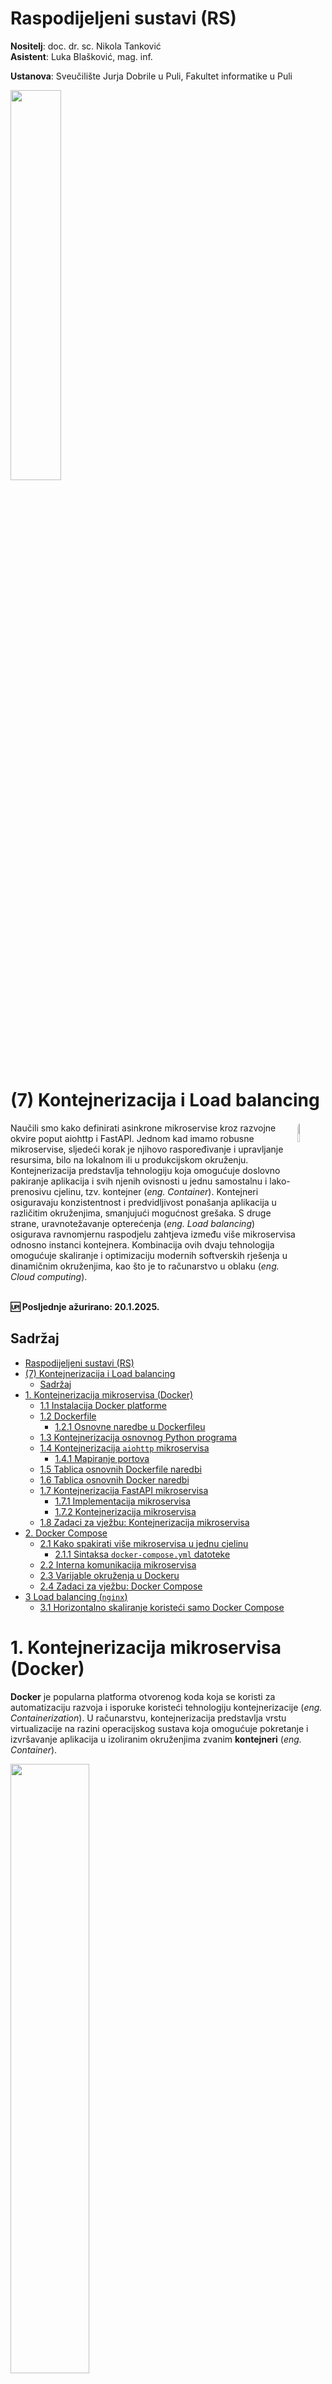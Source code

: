# Raspodijeljeni sustavi (RS)

**Nositelj**: doc. dr. sc. Nikola Tanković  
**Asistent**: Luka Blašković, mag. inf.

**Ustanova**: Sveučilište Jurja Dobrile u Puli, Fakultet informatike u Puli

<img src="https://raw.githubusercontent.com/lukablaskovic/FIPU-PJS/main/0.%20Template/FIPU_UNIPU.png" style="width:40%; box-shadow: none !important; "></img>

# (7) Kontejnerizacija i Load balancing

<img src="https://github.com/lukablaskovic/FIPU-RS/blob/main/rs-icons/RS_7.png?raw=true" style="width:9%; border-radius: 8px; float:right;"></img>

<div style="float: clear; margin-right:5px;">
Naučili smo kako definirati asinkrone mikroservise kroz razvojne okvire poput aiohttp i FastAPI. Jednom kad imamo robusne mikroservise, sljedeći korak je njihovo raspoređivanje i upravljanje resursima, bilo na lokalnom ili u produkcijskom okruženju. Kontejnerizacija predstavlja tehnologiju koja omogućuje doslovno pakiranje aplikacija i svih njenih ovisnosti u jednu samostalnu i lako-prenosivu cjelinu, tzv. kontejner (<i>eng. Container</i>). Kontejneri osiguravaju konzistentnost i predvidljivost ponašanja aplikacija u različitim okruženjima, smanjujući mogućnost grešaka. S druge strane, uravnotežavanje opterećenja (<i>eng. Load balancing</i>) osigurava ravnomjernu raspodjelu zahtjeva između više mikroservisa odnosno instanci kontejnera. Kombinacija ovih dvaju tehnologija omogućuje skaliranje i optimizaciju modernih softverskih rješenja u dinamičnim okruženjima, kao što je to računarstvo u oblaku (<i>eng. Cloud computing</i>).
</div>
<br>

**🆙 Posljednje ažurirano: 20.1.2025.**

## Sadržaj

- [Raspodijeljeni sustavi (RS)](#raspodijeljeni-sustavi-rs)
- [(7) Kontejnerizacija i Load balancing](#7-kontejnerizacija-i-load-balancing)
  - [Sadržaj](#sadržaj)
- [1. Kontejnerizacija mikroservisa (Docker)](#1-kontejnerizacija-mikroservisa-docker)
  - [1.1 Instalacija Docker platforme](#11-instalacija-docker-platforme)
  - [1.2 Dockerfile](#12-dockerfile)
    - [1.2.1 Osnovne naredbe u Dockerfileu](#121-osnovne-naredbe-u-dockerfileu)
  - [1.3 Kontejnerizacija osnovnog Python programa](#13-kontejnerizacija-osnovnog-python-programa)
  - [1.4 Kontejnerizacija `aiohttp` mikroservisa](#14-kontejnerizacija-aiohttp-mikroservisa)
    - [1.4.1 Mapiranje portova](#141-mapiranje-portova)
  - [1.5 Tablica osnovnih Dockerfile naredbi](#15-tablica-osnovnih-dockerfile-naredbi)
  - [1.6 Tablica osnovnih Docker naredbi](#16-tablica-osnovnih-docker-naredbi)
  - [1.7 Kontejnerizacija FastAPI mikroservisa](#17-kontejnerizacija-fastapi-mikroservisa)
    - [1.7.1 Implementacija mikroservisa](#171-implementacija-mikroservisa)
    - [1.7.2 Kontejnerizacija mikroservisa](#172-kontejnerizacija-mikroservisa)
  - [1.8 Zadaci za vježbu: Kontejnerizacija mikroservisa](#18-zadaci-za-vježbu-kontejnerizacija-mikroservisa)
- [2. Docker Compose](#2-docker-compose)
  - [2.1 Kako spakirati više mikroservisa u jednu cjelinu](#21-kako-spakirati-više-mikroservisa-u-jednu-cjelinu)
    - [2.1.1 Sintaksa `docker-compose.yml` datoteke](#211-sintaksa-docker-composeyml-datoteke)
  - [2.2 Interna komunikacija mikroservisa](#22-interna-komunikacija-mikroservisa)
  - [2.3 Varijable okruženja u Dockeru](#23-varijable-okruženja-u-dockeru)
  - [2.4 Zadaci za vježbu: Docker Compose](#24-zadaci-za-vježbu-docker-compose)
- [3 Load balancing (`nginx`)](#3-load-balancing-nginx)
  - [3.1 Horizontalno skaliranje koristeći samo Docker Compose](#31-horizontalno-skaliranje-koristeći-samo-docker-compose)


# 1. Kontejnerizacija mikroservisa (Docker)

**Docker** je popularna platforma otvorenog koda koja se koristi za automatizaciju razvoja i isporuke koristeći tehnologiju kontejnerizacije (*eng. Containerization*). U računarstvu, kontejnerizacija predstavlja vrstu virtualizacije na razini operacijskog sustava koja omogućuje pokretanje i izvršavanje aplikacija u izoliranim okruženjima zvanim **kontejneri** (*eng. Container*).

<img src="https://logos-world.net/wp-content/uploads/2021/02/Docker-Logo-2017-present.jpg" style="width:50%;"></img>

**Kontejner** (*eng. Container*) je standardizirana, samostalna i izolirana softverska jedinica koja sadrži sve potrebne datoteke, biblioteke, konfiguracije i druge ovisnosti potrebne za pokretanje aplikacije. Kontejneri služe za brzo pakiranje i distribuciju aplikacija u različitim okruženjima, primjerice na razvojnom računalu, testnom poslužitelju ili produkcijskom sustavu, ili različitim operacijskim sustavima.

U usporedbi s virtualnim mašinama (*eng. Virtual Machine (VM)*), kontejneri su znatno memorijski efikasniji, brže se pokreću te su portabilni. Međutim, kontejneri pokrenuti na našim računalima (ili u Cloud okruženju) direktno ovise o operacijskom sustavu domaćina te dijele resurse s njim, što ne predstavlja potpuni izolacijski sloj kao kod virtualnih mašina koje imaju vlastiti operacijski sustav, programe, aplikacije itd.

Ipak, upravo ovo dijeljenje kernela operacijskog sustava domaćina omogućuje brže pokretanje i manju potrošnju resursa, što je čini idealnom tehnologijom za razvoj i isporuku mikroservisa.

## 1.1 Instalacija Docker platforme

Kako bi nastavli, potrebno je prvo instalirati Docker platformu koja dolazi s grafičkim korisničkim sučeljem (**Docker Desktop**) za sve operacijske sustave.

- [Docker Desktop za Windows](https://docs.docker.com/desktop/windows/install/)
- [Docker Desktop za macOS](https://docs.docker.com/desktop/mac/install/)
- [Docker Desktop za Linux](https://docs.docker.com/desktop/linux/install/)

Ako ste na Windows OS-u, Docker Desktop zahtjeva instalaciju **WSL-2** (Windows Subsystem for Linux) koji se može instalirati preko PowerShell naredbe:

```bash
wsl --install
```

Dodatno, je potrebno omogućiti **virtualizaciju** za Windows računala.

Ovisno o proizvođaću matične ploče, postupak se razlikuje, ali BIOS-u se obično pristupa pritiskom tipke **F2**, **F10**, **F12** ili **DEL** na samom pokretanju računala (**ovo se ne radi za macOS računala**).

Najbolji način je pretražiti na internetu kako pristupiti BIOS-u za vaš model računala. Nakon toga pratite upute na linku iznad, ovisno o operacijskom sustavu.

<img src="./screenshots/docker-windows-requirements.png" style="width:60%;"></img>

> Na Windowsu je moguće koristiti **WSL** (Windows Subsystem for Linux) ili **Hyper-V** platformu za virtualizaciju, detaljne upute: https://docs.docker.com/desktop/setup/install/windows-install/

Docker je moguće koristiti i na **Linux** (dostupno za: Ubuntu, Debian, RHEL, Fedora) i **macOS** (dostupno za: Apple silicon, Intel chip) operacijskim sustavima bez dodatnih postavki. [Na Linuxu možete instalirati Docker i bez grafičkog sučelja preko terminala](https://medium.com/@akshaybengani/setup-docker-on-ubuntu-via-terminal-without-gui-45cdbebb2ce8), međutim za početnike je preporuka instalirati grafičko sučelje - **Docker Desktop**.

Nakon što ste uspješno instalirati **Docker Desktop**, provjerite je li uspješno instaliran preko naredbe:

```bash
docker --version
```

Pokrenite Docker Desktop aplikaciju i prijavite se s vašim Docker računom. Ako nemate Docker račun, možete ga besplatno kreirati na [Docker Hub-u](https://app.docker.com/signup).

<img src="https://github.com/lukablaskovic/FIPU-UPP/blob/main/UPP5%20-%20Uvod%20u%20procesne%20aplikacije/screenshots/docker-desktop-gui.png?raw=true" style="width:80%; "></img>

> Grafičko sučelje Docker Desktop aplikacije

Grafičko sučelje Docker Desktop aplikacije sastoji se od nekoliko osnovnih elemenata:

1. **Container** - prikaz svih pokrenutih kontejnera (_eng. Docker container_). Docker Container je svaka instanca izgrađenog Docker predloška (*image*) koja se pokreće u izoliranom okruženju
2. **Images** - prikaz svih preuzetih Docker predložaka (_eng. Docker image_). Docker Image je nepromjenjivi predložak za definiranje i pokretanje kontejnera.  
3. **Volumes** - prikaz svih Docker "volumena" (_eng. Docker volumes_). Docker Volume koristi se za trajno pohranjenje podataka, obzirom da se podaci unutar kontejnera brišu prilikom gašenja kontejnera.
4. **Builds** - prikaz svih provedenih Docker "buildova" (_eng. Docker build_). Ovdje su pohranjeni svi Docker buildovi koji su se izvršavali na vašem računalu.
5. **Docker Scout** - napredna analiza pohranjenih docker predložaka, u svrhu pronalaska potencijalnih ranjivosti (_eng. vulnerabilities_).
6. **Extensions** - dodatne ekstenzije za Docker Desktop aplikaciju. Za sada nam nisu potrebne.

> U pravilu, za sada će nam najzanimljiviji biti `Container` i `Images` tabovi.

U nastavku ove skripte, za Docker Images neće se koristiti termin Docker "slika" već **predložak**.

## 1.2 Dockerfile

**Dockerfile** je tekstualna datoteka koju koristimo za definiranje predložaka kontejnera. **Predložak** (Docker image) je ništa drugo nego **tekstualna datoteka koja se sastoji od niza naredbi** koje se izvršavaju prilikom izgradnje kontejnera.

`Dockerfile` može biti vrlo jednostavan, ali i vrlo složen, ovisno o mikroservisu kojeg definiramo, ali i o ovisnostima koje ima (npr. baza podataka, vanjski servisi, itd.).

U kontekstu ovog kolegija, mi ćemo naučiti kako definirati Dockerfileove za naše mikroservise, koje smo definirali u Pythonu, konkretno koristeći `FastAPI` i `aiohttp`, ali to može biti bilo koji drugi jezik ili tehnologija, ili oblik softverskog rješenja (ne mora biti API). 

> Upravo je to i **glavni cilj Docker platforme** - omogućiti jednostavno pakiranje i distribuciju bilo koje aplikacije, neovisno o njenim karakteristikama, ovisnostima ili tehnologijama koje koristi.

<img src="./screenshots/dockerfile-image-container.png" style="width:80%; "></img>

> **Dockerfile** definira **predložak** kontejnera, a **kontejner** je instanca tog predloška koja se pokreće u izoliranom okruženju

Dockerfile definiramo **doslovnim nazivom datoteke**: `Dockerfile` (bez ekstenzije), a on se nalazi u korijenskom direktoriju mikroservisa.

*Sintaksa Dockerfile naredbe:*

```dockerfile
# komentar
INSTRUCTION argument
```

- `INSTRUCTION` - naredba koja se izvršava prilikom izgradnje Docker predloška
- `argument` - argument naredbe

<hr>

### 1.2.1 Osnovne naredbe u Dockerfileu

**`FROM`**
- Svrha: definira bazni predložak (tzv. **base image**) na kojem se gradi naš predložak
- Svaki Docker predložak mora početi s `FROM` naredbom, dakle to je prva naredba u Dockerfileu

```dockerfile
FROM <image>:<tag>
```

Uobičajeno je koristiti službene verzije predložaka koje su dostupne na [Docker Hubu](https://hub.docker.com/), konkretno za Python ih ima jako puno, npr. `python:3`:

```dockerfile
# koristi Python 3 kao bazni predložak
FROM python:3
```

<hr>

**`WORKDIR`**
- postavlja radni direktorij **unutar datotečnog sustava (*eng. File system*) kontejnera**
- sve naredbe nakon `WORKDIR` naredbe izvršavaju odnose se na taj direktorij, odnosno svi relativni putevi (*eng. path*) odnose se na taj direktorij

```dockerfile
WORKDIR <path>
```

*Primjer:* postavljanje radnog direktorija na `/app` znači da će se sve naredbe koje slijede izvršavati unutar `/app` direktorija kontejnera.

```dockerfile
# postavlja radni direktorij na /app
WORKDIR /app
```

<hr>

**`COPY`**
- kopira datoteke i/ili direktorije **s računala domaćina** (*eng. host*) **u datotečni sustav kontejnera**
- naredba prima dva argumenta: `<src>` putanju do datoteke/direktorija na računalu domaćina i `<dest>` putanju do datoteke/direktorija unutar kontejnera
- ako želimo kopirati sve datoteke/direktorije iz trenutnog direktorija, možemo koristiti točku `.` kao `<src>`

```dockerfile
# kopira datoteku app.py iz trenutnog direktorija (<src>) u destinacijski direktorij kontejnera (<dest>
COPY <src> <dest>
```

*Primjer*: kopiranje ukupnog sadržaja iz trenutnog direktorija u `/app` direktorij kontejnera:

```dockerfile
# kopira sve datoteke i direktorije iz trenutnog direktorija u /app direktorij kontejnera
COPY . /app
```

<hr>

**`CMD`**
- definira **bilo koju naredbu** koja će se izvršiti **prilikom pokretanja kontejnera**
- može se koristiti **samo jednom** u Dockerfileu
- tipično se koristi za pokretanje aplikacije prilikom pokretanja kontejnera.
- naredba se **ne pokreće prilikom stvaranja predloška**, **već prilikom pokretanja kontejnera**

```dockerfile
# pokreće aplikaciju prilikom pokretanja kontejnera
CMD ["executable", "arg1", "arg2"]
```

*Primjer:* pokretanje Python aplikacije `app.py` prilikom pokretanja kontejnera:

```dockerfile
# pokreće Python aplikaciju prilikom pokretanja kontejnera
CMD ["python", "app.py"]
```

<hr>

**`RUN`**
- izvršava naredbu **prilikom izgradnje Docker predloška**
- uobičajeno se koristi za instalaciju ovisnosti, konfiguraciju okruženja i sl.
- rezultati izvršene naredbe se pohranjuju u predložak, odnosno postaju dostupni prilikom pokretanja kontejnera
- u usporedbi s naredbom `CMD`, `RUN` se izvršava prilikom izgradnje predloška, dok se `CMD` izvršava prilikom pokretanja kontejnera

```dockerfile
RUN <command>
```

*Primjer:* instalacija Python paketa `requests` prilikom izgradnje predloška:

```dockerfile
# instalira Python paket requests prilikom izgradnje predloška
RUN pip install requests
```

<hr>

**`EXPOSE`**
- služi za dokumentaciju porta na kojem će kontejner slušati u mreži.
- **neće otvoriti port na hostu**, već samo **dokumentira** koji port koristi kontejner
```dockerfile
EXPOSE <port>
```

**Primjer:** dokumentiranje porta `8080`

```dockerfile
# dokumentira port 8080 na kojem će kontejner slušati
EXPOSE 8080
```

<hr>

Dakle, osnovne naredbe su `FROM`, `WORKDIR`, `COPY`, `CMD`, `RUN` i `EXPOSE`. Krenut ćemo s jednostavnim primjerima koji koriste samo ove naredbe.

## 1.3 Kontejnerizacija osnovnog Python programa

[Docker Hub](https://hub.docker.com/) je servis koji omogućuje preuzimanje gotovih predložaka (**bazni predlošsci**), ali i dijeljenje vlastitih. Na njemu možete pronaći veliki broj gotovih Docker predložaka koje možemo koristiti kao bazne (u svrhu definicije vlastitog predloška) ili kao gotove servise (npr. baze podataka, AI modele, mikroservise, desktop aplikacije ili bilo što drugo).

Međutim, mi ćemo koristiti osnovni Python 3 Dockerfile koji možemo jednostavno izgraditi kloniranjem `python:3` predloška.

Zamislimo da radimo na jednostavnom Python programu koji ispisuje "Hello, World!" poruku. Naš Python program `app.py` izgleda ovako:

```python
# app.py
if __name__ == '__main__':
  print("Hello, World!")
```

Program pokrećemo jednostavno naredbom `python app.py` u terminalu.

Kako bi razumijeli kako Docker radi, prvo ćemo običnim tekstom napisati "niz naredbi" koji ćemo potom preslikati u odgovarajuće Docker naredbe.

1. Prvo kloniramo postojeći Python 3 predložak koji će biti predložak za naš kontejner.
2. Zatim definiramo radni direktorij unutar kontejnera gdje će se naša aplikacija pokrenuti, uobičajeno je to `/app`.
3. Kopiramo datoteku `app.py` s našeg računala u radni direktorij kontejnera.
4. Definiramo naredbu koja će se izvršiti prilikom pokretanja kontejnera, u našem slučaju to je `python app.py`.

Kreirajte novu datoteku `Dockerfile` u korijenskom direktoriju vašeg Python programa i unesite sljedeće naredbe koje preslikavaju tekst iznad:

```dockerfile
# 1. Prvo kloniramo postojeći Python 3 predložak koji će biti predložak za naš kontejner.
FROM python:3

# 2. Zatim definiramo radni direktorij unutar kontejnera gdje će se naša aplikacija pokrenuti, uobičajeno je to `/app`.

WORKDIR /app

# 3. Kopiramo datoteku `app.py` s našeg računala u radni direktorij kontejnera.

COPY app.py /app

# 4. Definiramo naredbu koja će se izvršiti prilikom pokretanja kontejnera, u našem slučaju to je `python app.py`.

CMD ["python", "app.py"]
```

Brisanjem komentara, `Dockerfile` svodimo na sljedeće:

```dockerfile
FROM python:3
WORKDIR /app
COPY app.py /app
CMD ["python", "app.py"]
```

Struktura direktorija bi trebala izgledati ovako:

```bash
.
├── Dockerfile
└── app.py
```


> `Dockerfile` dodajemo u korijenski direktorij našeg Python programa

Kako bismo **izgradili predložak** (*eng. build*) iz definiranog Dockerfilea, koristimo naredbu `docker build -t <ime>:<verzija> .`:

- opcionalnom zastavicom `-t` možemo odrediti ime i verziju našeg predloška
- točka `.` označava trenutni direktorij gdje se nalazi Dockerfile (pazite da se u terminalu nalazite u direktoriju gdje se nalazi Dockerfile)

```bash
cd /putanja/do/direktorija/sa/Dockerfileom
docker build -t hello-world:1.0 .
```

> Čitaj: "izgradi Docker predložak s imenom `hello-world` i verzijom `1.0` na temelju Dockerfilea iz trenutnog direktorija"

Ako dobijete grešku prilikom izgradnje: `ERROR: Cannot connect to the Docker daemon at unix:///Users/lukablaskovic/.docker/run/docker.sock. Is the docker daemon running?`, to znači da Docker daemon nije pokrenut. Pokrenite Docker Desktop aplikaciju i pokušajte ponovno.

Izgradnja Docker predloška potrajat će neko vrijeme budući da je prvi korak preuzimanje i priprema baznog predloška `python:3`.

-  nakon što se izgradi predložak, možete ga vidjeti u Docker Desktop aplikaciji pod tabom `Images`.

**Jednom kad je predložak izgrađen**, otvorite **Docker Desktop** i provjerite je li vaš predložak uspješno izgrađen u tabu `Images`.

<img src="./screenshots/docker-hello-world-image.png" style="width:100%;"></img>

> Vidimo da je predložak `hello-world:1.0` uspješno izgrađen i ima oko 1GB, to je zato što je bazni predložak `python:3` dosta velik!

Kontejner možemo pokrenuti odabirom `Actions -> Run` ili preko terminala naredbom `docker run <ime>:<verzija>`:

```bash
docker run hello-world:1.0
```

> **Napomena**: Naredbu je moguće pokrenuti bilo kojem terminalu, ne samo u terminalu gdje se nalazite u direktoriju s Dockerfileom.

Pokretanjem kontejnera trebali biste vidjeti ispis "Hello, World!" poruke u terminalu, odnosno u Docker Desktop aplikaciji u tabu `Container`.

<img src="./screenshots/docker-container-hello-world.png" style="width:80%;"></img>

> Kontejner `hello-world:1.0` je uspješno pokrenut i ispisuje "Hello, World!" poruku

Pokretanjem kontejnera na ovaj način, Docker automatski dodjeljuje **naziv** i **ID kontejnera**.

## 1.4 Kontejnerizacija `aiohttp` mikroservisa

Na ovaj način možemo kontejnerizirati bilo koji Python program koji se sinkrono izvršava. Međutim, kako bismo kontejnerizirali asinkroni mikroservis, poput `aiohttp` mikroservisa koji smo imali priliku razvijati na prethodnim vježbama, **potrebno je malo drugačije pristupi izradi Dockerfilea**.

U ovom primjeru, kontejnerizirat ćemo jednostavan `aiohttp` mikroservis koji sadrži dva endpointa: `GET /proizvodi` i `POST /proizvodi`.

Napravit ćemo novi direktorij `aiohttp-microservice` u kojem ćemo kreirati novi Python program `app.py` koji sadrži `aiohttp` mikroservis:

```bash
mkdir aiohttp-microservice
cd aiohttp-microservice
```

Budući da koristimo `aiohttp`, potrebno je instalirati ovaj paket u virtualno okruženje:

- navodimo verziju Pythona (3.11)

```bash
conda create -n aiohttp-microservice python=3.11
conda activate aiohttp-microservice
```

Instalirajte `aiohttp` paket:

```bash
pip install aiohttp
```

Mikroservis ćemo definirati u datoteci `app.py`:

- `GET /proizvodi` - vraća listu proizvoda
- `POST /proizvodi` - dodaje novi proizvod
- podaci su pohranjeni u listi `proizvodi`
- poslužitelj sluša na portu `8080`

```python
import asyncio
from aiohttp import web

proizvodi = [
  {"id": 1, "naziv": "Laptop", "cijena": 1500},
  {"id": 2, "naziv": "Miš", "cijena": 20},
  {"id": 3, "naziv": "Tipkovnica", "cijena": 50},
  {"id": 4, "naziv": "Monitor", "cijena": 300},
  {"id": 5, "naziv": "Slušalice", "cijena": 100},  
]

app = web.Application()

async def get_proizvodi(request):
  return web.json_response(proizvodi)

async def add_proizvod(request):
  data = await request.json()
  
  if data["naziv"] in [proizvod["naziv"] for proizvod in proizvodi]:
    return web.json_response({"error": "Proizvod već postoji!"}, status=400)
  
  proizvod = {
    "id": proizvodi[-1]["id"] + 1,
    "naziv": data['naziv'],
    "cijena": data['cijena']
  }
  proizvodi.append(proizvod)
  return web.json_response(proizvod)

app.router.add_routes([
  web.get('/proizvodi', get_proizvodi),
  web.post('/proizvodi', add_proizvod)
])
  

web.run_app(app, host='localhost', port=8080)
```

Napravite novu datoteku `Dockerfile` u korijenskom direktoriju `aiohttp-microservice`.

**Sada je naš program je složeniji**, imamo asinkroni mikroservis koji sluša na portu `8080`, stoga je potrebno definirati nekoliko dodatnih naredbi u Dockerfileu. Osim toga, imamo i ovisnost o `aiohttp` paketu, stoga je potrebno instalirati ovaj paket prilikom izgradnje predloška.

Moguće je iskoristiti naredbu `RUN` za instalaciju paketa, primjerice:

```dockerfile
RUN pip install aiohttp
```

Međutim to nije uobičajeno raditi, obzirom da **stvarni mikroservisi imaju često puno više od jedne ovisnosti**. Uz to, na ovaj način ne navodimo direktno o kojoj se verziji biblioteke radi, što može dovesti do problema u budućnosti prilikom ažuriranja međuovisnosti paketa.

Bolja opcija je izlistati **sve ovisnosti** koje koristi naš mikroservis te ih instalirati jednom `RUN` naredbom. 

**Ovisnosti je uobičajeno definirati u posebnoj datoteci:** `requirements.txt`

To možemo napraviti naredbom `pip freeze` koja će nam u terminal izlistati **sve pakete** koje koristi trenutno aktivno virtualno okruženje i **njihove verzije**:

```txt
aiohappyeyeballs==2.4.4
aiohttp==3.11.11
aiosignal==1.3.2
attrs==24.3.0
frozenlist==1.5.0
idna==3.10
multidict==6.1.0
propcache==0.2.1
setuptools==75.1.0
wheel==0.44.0
yarl==1.18.3
```

Možemo ih kopirati u ručno izrađenu datoteku `requirements.txt`, ili možemo koristiti naredbu `pip freeze > requirements.txt` koja će ih automatski zapisati u datoteku tog naziva.

Struktura direktorija bi trebala izgledati ovako:

```bash
.
├── Dockerfile
├── app.py
└── requirements.txt
```

Sada ćemo uzeti prethodni `Dockerfile` i prilagoditi ga za naš `aiohttp` mikroservis:

```dockerfile
# Dockerfile za osnovni Python program
FROM python:3
WORKDIR /app
COPY app.py /app
CMD ["python", "app.py"]
```

Prvo ćemo zamijeniti `python:3` bazni predložak s `python:3.11`, kako bi se poklapao s verzijom Pythona koju koristimo. Osim toga, možemo koristiti neki neku od službenih distribucija Pythona koje su memorijski efikasnije, npr. `python:3.11-slim`:

```dockerfile
FROM python:3.11-slim
```

2. korak je postavljanje **radnog direktorija u kontejneru** na `/app`:

```dockerfile
WORKDIR /app
```

3. Kako sad osim `app.py` imamo i `requirements.txt`, potrebno je kopirati oba u radni direktorij kontejnera. Za to smo rekli da koristimo `COPY` naredbu s točkom `.` za `<src>`

```dockerfile
# kopiraj sve datoteke iz trenutnog direktorija u /app direktorij kontejnera
COPY . /app
```

4. Sada ćemo instalirati sve ovisnosti iz `requirements.txt` datoteke. To ćemo napraviti naredbom `RUN pip install -r requirements.txt`:

- kada ne bismo koristili zastavicu `-r`, `pip` bi pokušao instalirati paket `requirements.txt` iz PyPi repozitorija, što nije ono što želimo

```dockerfile
# instaliraj sve ovisnosti iz requirements.txt datoteke
RUN pip install -r requirements.txt
```

5. Iako je već u servisu definiran port `8080`, dobra praksa je dokumentirati ga koristeći naredbu `EXPOSE`:

```dockerfile
# dokumentiraj port 8080
EXPOSE 8080
```

6. Na kraju, definiramo naredbu koja se koristi za pokretanje mikroservisa, u ovom slučaju ista je kao i prije.

```dockerfile
# pokreće Python aplikaciju prilikom pokretanja kontejnera
CMD ["python", "app.py"]
```

Konačni `Dockerfile` izgleda ovako:

```dockerfile
FROM python:3.11-slim
WORKDIR /app
COPY . /app
RUN pip install -r requirements.txt
EXPOSE 8080
CMD ["python", "app.py"]
```

Navigirat ćemo u direktorij `aiohttp-microservice` i izgradit ćemo predložak `aiohttp-microservice:1.0`:

```bash
docker build -t aiohttp-microservice:1.0 .
```

U terminalu možete vidjeti kako se izgrađuje predložak u 4 koraka:

1. Preuzimanje baznog predloška `python:3.11-slim`
2. Postavljanje radnog direktorija na `/app`
3. Kopiranje datoteka iz trenutnog direktorija u kontejnerski `/app`
4. Instalacija ovisnosti iz `requirements.txt`

<img src="./screenshots/docker-desktop-aiohttp-image.png" style="width:90%;"></img>

> Otvorite Docker desktop i provjerite je li predložak uspješno izgrađen.

Vidimo da je predložak `aiohttp-microservice:1.0` uspješno izgrađen i zauzima znatno manje memorije (~200MB) obzirom da smo koristili `slim` veziju za bazni predložak.

Kontejner možemo pokrenuti naredbom:

```bash
docker run aiohttp-microservice:1.0
```

i to radi!

<img src="./screenshots/docker-desktop-aiohttp-container.png" style="width:90%;"></img>

### 1.4.1 Mapiranje portova

Naredbom `docker ps` možemo vidjeti sve pokrenute kontejnere:

```bash
docker ps
```

Ispisuje aktivne kontejnere:

```bash
CONTAINER ID   IMAGE                      COMMAND           CREATED         STATUS         PORTS      NAMES
a604911ac56a   aiohttp-microservice:1.0   "python app.py"   2 seconds ago   Up 2 seconds   8080/tcp   trusting_spence
```

Oznake u ispisu:
- `CONTAINER ID` - jedinstveni identifikator kontejnera
- `IMAGE` - ime i verzija predloška
- `COMMAND` - naredba koja se izvršava prilikom pokretanja kontejnera (definirana u `CMD` naredbi)
- `CREATED` - vrijeme kada je kontejner pokrenut
- `STATUS` - status kontejnera (npr. `Up 2 seconds` znači da je kontejner pokrenut prije 2 sekunde)
- `PORTS` - portovi na kojima kontejner sluša
- `NAMES` - naziv kontejnera

Vidimo da je kontejner pokrenut i sluša na portu `8080`. Međutim, ako pokušamo pristupiti `localhost:8080/proizvodi` u web pregledniku ili kroz HTTP klijent pošaljemo zahtjev, dobit ćemo grešku povezivanja, što mislite zašto? 🤔

<details>
  <summary>Spoiler alert! Odgovor na pitanje</summary>
  <p>Razlog tomu je što je kontejner pokrenut u izoliranom okruženju, odnosno enkapsuliran je unutar Docker mreže. U toj Docker mreži, poslužitelj sluša na internom portu <code>8080</code>, ali <b>port nije mapiran na port domaćina</b> (<i>eng. host</i>), odnosno našeg računala.</p>
</details>

<hr>

U stupcu `PORTS` vidimo oznaku `8080/tcp`, što znači da je port `8080` otvoren (*eng. exposed*) unutar kontejnera, ali ne prema domaćinu (*eng. host*).

Mapiranje portova možemo obaviti pomoću zastavice `-p` u naredbi `docker run`:

*Sintaksa:*

```bash
docker run -p <host_port>:<container_port> <image>:<tag>
```

Nekoliko primjera da bude jasnije:

- ako mikroservis interno radi na portu `8080`, možemo ga mapirati na isti port domaćina (ako je slobodan):

```bash
docker run -p 8080:8080 aiohttp-microservice:1.0
```

- ako mikroservis interno radi na portu `8080`, a želimo ga mapirati na port `8083` domaćina:

```bash
docker run -p 8083:8080 aiohttp-microservice:1.0
```

- ako mikroservis interno radi na portu `4000`, a želimo ga mapirati na port `3000` domaćina:

```bash
docker run -p 3000:4000 aiohttp-microservice:1.0
```

<hr>

Zastavicom `--name` moguće je i dodijeliti ime kontejneru, kako ga Docker ne bi nasumično generirao:

```bash
docker run --name aiohttp-microservice -p 8080:8080 aiohttp-microservice:1.0
```

Redoslijed zastavica u ovom slučaju nije bitan, ali je dobra praksa prvo navesti zastavice za mapiranje portova, a zatim ime i verziju predloška:

```bash
docker run -p 8080:8080 --name aiohttp-microservice aiohttp-microservice:1.0
```

Kako je ovaj kontejner već pokrenut, možemo ga zaustaviti naredbom `docker stop <container_id_or_name>`:

```bash
docker stop a604911ac56a

# ili

docker stop aiohttp-microservice
```

Pokrenut ćemo kontejner s mapiranim portom i provjeriti stanje naredbom `docker ps`:

```bash
CONTAINER ID   IMAGE                      COMMAND           CREATED         STATUS         PORTS                    NAMES
702711364e85   aiohttp-microservice:1.0   "python app.py"   4 seconds ago   Up 4 seconds   0.0.0.0:8080->8080/tcp   aiohttp-microservice
```

- `0.0.0.0:8080->8080/tcp` port je uspješno mapiran na port `8080` domaćina!

Praktično je koristiti Docker desktop sučelje budući da ono pamti kontejnere koje smo pokrenuli ili ugasili, **odnosno pamti parametre koje smo pritom koristili**. Tako možemo jednostavno ponovno pokrenuti kontejner klikom na `Actions -> Start` ili `Actions -> Restart`, na kontejneru gdje smo **već definirali mapiranje portova** u prvom pokretanju.

<img src="./screenshots/docker-run-from-gui.png" style="width:100%;"></img>

> Pokretanje kontejnera s mapiranim portom iz Docker Desktop sučelja (tab `Containers`)

Ipak, stvari niti sada neće raditi! 🤔

Ako otvorimo implementaciju mikroservisa, vidjet ćemo sljedeću naredbu za pokretanje:

```python
web.run_app(app, host='localhost', port=8080)
```

- "slušaj na `localhost` hostu". `localhost` je ustvari *loopback* adresa mrežnog sučelja na računalu, a najčešće se asocira s IPv4 adresom `127.0.0.1`.
- port je `8080` i to je u redu.

**Problem:** mikroservis se pakira u kontejner, a kontejner je izolirano okruženje, odnosno **ne koristi mrežne postavke domaćina**. Prema tome, `localhost` u kontejneru se odnosi na sam kontejner, a ne na domaćina!

Kada definiramo `localhost` kao host, mikroservis će prihvaćati samo zahtjeve koji dolaze iz samog kontejnera, a ne izvana.

Kako bismo definirali da mikroservis sluša na svim mrežnim sučeljima, **uključujući i domaćina**, koristimo adresu `0.0.0.0`.
> U produkcijskim okruženjima, ovo može biti sigurnosni rizik budući da mikroservis sluša na svim mrežnim sučeljima, ali za potrebe razvoja i testiranja, to je sasvim u redu.

Prema tome, izmjenit ćemo kod u mikroservisu:

```python
web.run_app(app, host='0.0.0.0', port=8080) # zamijenili smo 'localhost' s '0.0.0.0'
```

Kontejner možemo izbrisati direktno u Docker Desktop aplikaciji ili naredbom `docker rm <container_id_or_name>`:

```bash
docker rm aiohttp-microservice
```

Nakon što izmjenimo kod mikroservisa, moramo **ponovno izraditi predložak** budući da je izmjenjen programski kod, a **Docker predložak je nepromjenjiv** - nije ga moguće izmjeniti nakon što je izgrađen.

Izgradimo ponovo predložak:

```bash
docker build -t aiohttp-microservice:1.0 .
```

Nakon što je predložak izgrađen, pokrenimo kontejner s mapiranim portom:

```bash
docker run -p 8080:8080 --name aiohttp-microservice aiohttp-microservice:1.0
```

<hr>

Sada možemo poslati zahtjev na Docker kontejner s našeg računala koristeći `localhost:8080/proizvodi` u web pregledniku ili kroz HTTP klijent.

<img src="./screenshots/postman_send_to_docker.png" style="width:100%;"></img>

> Poslali smo `GET /proizvodi` zahtjev na `localhost:8080` preko Postmana. Vidimo da kontejnerizirani mikroservis uspješno vraća listu proizvoda.


Detaljne mrežne postake aktivnog Docker kontejnera možete provjeriti naredbom: `docker inspect <container_id_or_name>`:

```bash
docker inspect aiohttp-microservice
```

Osim toga, Docker Desktop pruža praktično sučelje za pregled drugih detalja aktivnog kontejnera, kao što su:

- logovi (terminal)
- detalji mrežnih postavki i druge informacije o kontejneru
- interni datotečni sustav kontejnera
- statistike o korištenju resursa

<img src="./screenshots/docker-desktop-container-logs.png" style="width:100%;"></img>

> Pregled logova aktivnog kontejnera iz Docker Desktop sučelja

<img src="./screenshots/docker-desktop-container-files.png" style="width:100%;"></img>

> Pregled internog datotečnog sustava aktivnog  kontejnera iz Docker Desktop sučelja (uočite da je `app.py` datoteka unutar datoteke `/app` koju smo definirali naredbom `WORKDIR`)

<img src="./screenshots/docker-desktop-container-stats.png" style="width:100%;"></img>

> Pregled statistika o korištenju resursa aktivnog kontejnera iz Docker Desktop sučelja

Iz statisitka je moguće pratiti korištenje resursa kao što su **CPU**, **memorija**, **mreža** i **disk**.

Uočite da je kod grafa `Network I/O` prikazan promet podataka u i iz kontejnera, a *spike* koji vidimo odnosi se na HTTP zahtjev koji smo poslali mikroservisu kroz Postman malo ranije.

## 1.5 Tablica osnovnih Dockerfile naredbi

U nastavku je tablica osnovnih Dockerfile naredbi s primjerima i sintaksom, koje smo naučili u ovom poglavlju za definiranje **Docker predložaka**:

| **Naredba** | **Sintaksa**                  | **Objašnjenje**                                                                 | **Primjer**                              |
|-------------|-------------------------------|--------------------------------------------------------------------------------|------------------------------------------|
| **FROM**    | `FROM <image>:<tag>`         | Definira bazni predložak koji će se koristiti za definiciju vlastitog                         | `FROM ubuntu:20.04`                      |
| **WORKDIR** | `WORKDIR <path>`             | Postavlja radni direktorij unutar kontejnera                                  | `WORKDIR /app`                           |
| **COPY**    | `COPY <src> <dest>`          | Kopira datoteke ili direktorije s domaćina u datotečni sustav kontejnera.                     | `COPY . /app`                            |
| **CMD**     | `CMD ["executable", "arg1"]` | Definira bilo koju naredbu koja će se izvršiti prilikom pokretanja kontejnera           | `CMD ["python", "app.py"]`               |
| **RUN**     | `RUN <command>`              | Izvršava bilo koju naredbu koja se poziva za vrijeme izgradnje Docker predloška        | `RUN apt-get update && apt-get install -y python3` |
| **EXPOSE**  | `EXPOSE <port>`              | Deklariše portove koje će kontejner koristiti.                                 | `EXPOSE 8080`                            |


## 1.6 Tablica osnovnih Docker naredbi

U nastavku je tablica osnovnih Docker naredbi s primjerima i sintaksom, koje smo naučili u ovom poglavlju za **izgradnju predložaka** i **upravljanje kontejnerima**.

| **Naredba**      | **Sintaksa**                                                                 | **Objašnjenje**                                                                                     | **Primjer**                                    |
|-------------------|------------------------------------------------------------------------------|----------------------------------------------------------------------------------------------------|------------------------------------------------|
| **build**         | `docker build -t <image_name>:<tag> <path>`                                 | Kreira Docker image iz Dockerfile-a i dodjeljuje mu ime i tag (opcionalno).                        | `docker build -t myapp:1.0 .`                  |
| **run**           | `docker run -p <host_port>:<container_port> --name <container_name> <image>`| Pokreće kontejner iz Docker image-a, mapira portove i daje ime kontejneru.                         | `docker run -p 8080:80 --name mycontainer myapp` |
| **docker ps**     | `docker ps`                                                                | Prikazuje listu trenutno aktivnih kontejnera.                                                      | `docker ps`                                    |
| **docker inspect**| `docker inspect <container_id_or_name>`                                    | Prikazuje detaljne informacije o određenom kontejneru ili image-u.                                 | `docker inspect mycontainer`                   |
| **docker rm**     | `docker rm <container_id_or_name>`                                         | Briše zaustavljeni kontejner.                                                                      | `docker rm mycontainer`                        |
| **docker stop**   | `docker stop <container_id_or_name>`                                       | Zaustavlja aktivni kontejner.                                                                      | `docker stop mycontainer`                      |

## 1.7 Kontejnerizacija FastAPI mikroservisa

Pokazat ćemo kako kontejnerizirati i nešto složenije mikroservise, poput `FastAPI` mikroservisa sa svim njegovim ovisnostima. Kod `aiohttp`-a proces je bio jednostavniji jer nam je jedina ovisnost bila `aiohttp` paket, dok su drugi uključeni standardnu biblioteku Pythona (npr. `asyncio`).

`FastAPI` mikroservis je složeniji jer koristi više ovisnosti, poput `uvicorn` poslužitelja, `pydantic` za validaciju podataka, `SQLAlchemy` ako radite s relacijskom bazom podataka, itd. Osim toga, dobro razvijeni `FastAPI` poslužitelj gotovo uvijek sadrži strukturirani kod s više datoteka, što znači da je potrebno kopirati više datoteka u kontejner.

### 1.7.1 Implementacija mikroservisa

Definirat ćemo `FastAPI` mikroservis koji vraća podatke o vremenu preko otvorenog API-ja **Državnog hidrometeorološkog zavoda** (DHMZ).

DHMZ nudi besplatan API za pristup meteorološkim podacima koji su pohranjeni u XML formatu, jedini uvjet korištenja je obavezno navođenje DHMZ-a kao izvora korištenih podataka. Odlučili smo koristiti DHMZ API i napraviti moderni FastAPI mikroservis budući da DHMZ API vraća podatke u XML formatu, što je pomalo nečitljivo i danas se sve rijeđe koristi.

Podaci su javno dostupni na sljedećoj poveznici: [https://meteo.hr/proizvodi.php?section=podaci&param=xml_korisnici](https://meteo.hr/proizvodi.php?section=podaci&param=xml_korisnici)

Uzet ćemo podatke o `Prognozi` za `Hrvatska/Zagreb sutra`, koji su dostupni na: [https://prognoza.hr/prognoza_sutra.xml](https://prognoza.hr/prognoza_sutra.xml)

Struktura XML-a slična je JSON strukturi, ali se umjesto `{}` koriste `<>` zagrade za definiranje početnog i završnog elementa, nalik HTML-u.

XML sadrži `metadata` podatke koji pokazuju datum i vrijeme kada su podaci izrađeni:

```xml
<metadata>
<datatime>210125</datatime>
<creationtime>Tue Jan 21 00:00:00 2025</creationtime>
</metadata>
```

Te podatke unutar `section` elementa, gdje je svako mjerenje definirano elementom `station`:

```xml
<section name="All">
  <param name="datum" value="220125"/>

  <station name="sredisnja" lon="16.03" lat="45.82">
  <param name="vrijeme" value="4"/>
  <param name="Tmn" value="-1"/>
  <param name="Tmx" value="4"/>
  <param name="wind" value="6"/>
  </station>

  <station name="istocna" lon="18.63" lat="45.53">
  <param name="vrijeme" value="6"/>
  <param name="Tmn" value="-1"/>
  <param name="Tmx" value="3"/>
  <param name="wind" value="0"/>
  </station>

  <station name="gorska" lon="15.37" lat="44.55">
  <param name="vrijeme" value="6"/>
  <param name="Tmn" value="0"/>
  <param name="Tmx" value="5"/>
  <param name="wind" value="6"/>
  </station>

  <station name="unutrasnjost Dalmacije" lon="16.2" lat="44.03">xml
  <param name="vrijeme" value="6"/>
  <param name="Tmn" value="4"/>
  <param name="Tmx" value="10"/>
  <param name="wind" value="0"/>
  </station>

</section>
```

Prvi korak je izrada direktorija i virtualnog okruženja:

```bash
mkdir weather-fastapi
cd weather-fastapi

conda create -n weather-fastapi python=3.11
conda activate weather-fastapi
```

Instalirat ćemo `FastAPI` s opcijom `[standard]`:

- pazite na navodne znakove

```bash
pip install "fastapi[standard]"
```

U datoteku `main.py` dodajemo osnovni kod za pokretanje:

```python
# main.py
from fastapi import FastAPI
app = FastAPI()

@app.get("/")
def read_root():
    return {"message": "Hello, weather API!"}
```

Ako pogledate XML podatke, uočite da svaki `station` element ima sljedeće atribute:
- `name` - ime mjernog mjesta
- `lon` - geografska dužina
- `lat` - geografska širina
- `vrijeme` - prognoza vremena (npr. 4 - oblačno, 6 - sunčano)
- `Tmn` - minimalna temperatura
- `Tmx` - maksimalna temperatura
- `wind` - stupanjska jačina vjetra

Recimo da nas zanimaju samo podaci o nazivu mjesta, b i **maksimalnoj temperaturi**, **prognozi** i **jačini vjetra**.

Definirat ćemo Pydantic model `Vrijeme` koji predstavlja te podatke:

```python
# models.py

from pydantic import BaseModel

class Vrijeme(BaseModel):
  mjesto : str
  temperatura_min : int
  temperatura_max : int
  vjetar: int
```

Definirat ćemo endpoint `GET /vrijeme` koji će vraćati podatke o vremenu:

Povratna vrijednost endpointa je lista `Vrijeme` objekata:

```python
# main.py
from models import Vrijeme

@app.get("/vrijeme", response_model = list[Vrijeme])
async def get_vrijeme():
  pass
```

Potrebno je slati HTTP zahtjev na `https://prognoza.hr/prognoza_sutra.xml` i parsirati XML podatke u `Vrijeme` objekte.

Za slanje zahtjeva možemo koristiti sinkronu biblioteku `requests` ili još bolje, ono što smo već naučili - asinkronu biblioteku `aiohttp`.

Instalirajmo `aiohttp` paket:

```bash
pip install aiohttp
```

Moramo otvoriti `ClientSession` gdje ćemo slati `GET` zahtjev na URL `https://prognoza.hr/prognoza_sutra.xml`:

```python
# main.py
from fastapi import FastAPI, HTTPException
from models import Vrijeme
import aiohttp

app = FastAPI()

@app.get("/vrijeme", response_model = list[Vrijeme])
async def get_vrijeme():
  url = "https://prognoza.hr/prognoza_sutra.xml" 
    
  async with aiohttp.ClientSession() as session:
    response = await session.get(url)
    if response.status != 200: # u slučaju greške
      raise HTTPException(status_code=response.status, detail="Greška u dohvaćanju XML podataka s DHMZ API-ja")
    xml_data = await response.text()
```

Možemo omotati kod u `try-except` blok kako bismo uhvatili eventualne greške prilikom slanja zahtjeva:

```python
# main.py
from fastapi import status
  try:
    async with aiohttp.ClientSession() as session:
      response = await session.get(url)
      if response.status != 200: # u slučaju greške
        raise HTTPException(status_code=response.status, detail="Greška u dohvaćanju XML podataka s DHMZ API-ja")
      xml_data = await response.text()
  except Exception as e: # Uhvati sve greške ako dođe do problema u slanju zahtjeva
    raise HTTPException(status_code=status.HTTP_500_INTERNAL_SERVER_ERROR, detail="Greška u slanju HTML zahtjeva na DHMZ API")
```

Ako isprintamo `xml_data`, trebali bi dobiti XML podatke u terminalu.

Za samo parsiranje XML-a u Python objekte, možemo koristiti modul iz paketa `xml` - `xml.etree.ElementTree`.

```python
# main.py
import xml.etree.ElementTree as ET
```

Pronaći ćemo sve oznake `station`, iterirati ih, te za svaku izvući podatke o `name`, `Tmn`, `Tmx` i `wind`:

```python
# main.py
from fastapi import status
  try:
    async with aiohttp.ClientSession() as session:
      response = await session.get(url)
      if response.status != 200: # u slučaju greške
        raise HTTPException(status_code=response.status, detail="Greška u dohvaćanju XML podataka s DHMZ API-ja")
      xml_data = await response.text()
  except Exception as e: # Uhvati sve greške ako dođe do problema u slanju zahtjeva
    raise HTTPException(status_code=status.HTTP_500_INTERNAL_SERVER_ERROR, detail="Greška u slanju HTML zahtjeva na DHMZ API")

  root = ET.fromstring(xml_data)
  stations = root.findall(".//station")
  weather_list = []
  
  for station in stations: # iteriraj kroz sve station elemente i izvuci podatke
    mjesto = station.attrib.get("name")
    temperatura_min = int(station.find("./param[@name='Tmn']").attrib.get("value"))
    temperatura_max = int(station.find("./param[@name='Tmx']").attrib.get("value"))
    vjetar = int(station.find("./param[@name='wind']").attrib.get("value"))
```

nakon toga ćemo u listu dodati `Vrijeme` objekte koje definiramo dohvaćenim podacima

```python

# main.py
@app.get("/vrijeme", response_model = list[Vrijeme])
async def get_vrijeme():
  """
  Dohvaća podatke o vremenu sa DHMZ API-ja, ali u JSON-u!  

  Podaci dostupni na https://prognoza.hr/prognoza_sutra.xml
  """
  url = "https://prognoza.hr/prognoza_sutra.xml" 

  try:
    async with aiohttp.ClientSession() as session:
      response = await session.get(url)
      if response.status != 200: # u slučaju greške
        raise HTTPException(status_code=response.status, detail="Greška u dohvaćanju XML podataka s DHMZ API-ja")
      xml_data = await response.text()
  except Exception as e: # Uhvati sve greške ako dođe do problema u slanju zahtjeva
    raise HTTPException(status_code=status.HTTP_500_INTERNAL_SERVER_ERROR, detail="Greška u slanju HTML zahtjeva na DHMZ API")

  root = ET.fromstring(xml_data)
  stations = root.findall(".//station")
  weather_list = []
  
  for station in stations:
    mjesto = station.attrib.get("name")
    temperatura_min = int(station.find("./param[@name='Tmn']").attrib.get("value"))
    temperatura_max = int(station.find("./param[@name='Tmx']").attrib.get("value"))
    vjetar = int(station.find("./param[@name='wind']").attrib.get("value"))
    weather_list.append(Vrijeme(
                    mjesto=mjesto,
                    temperatura_min=temperatura_min,
                    temperatura_max=temperatura_max,
                    vjetar=vjetar
                ))
  return weather_list
```

Otvorite dokumentaciju mikroservisa na `http://localhost:8000/docs` i provjerite radi li sve kako treba, trebali bi vidjeti dokumentiranu rutu `/vrijeme` koja vraća podatke o vremenu u JSON formatu.

<img src="./screenshots/fastapi-dhmz-docs.png" style="width:80%; "></img>

Tu ćemo stati, jer ovo nam je dovoljno složeno za pokazati kako kontejnerizirati mikroservis s više ovisnosti i strukturiranim kodom.

### 1.7.2 Kontejnerizacija mikroservisa

Prvi korak je izrada `requirements.txt` datoteke gdje ćemo pohraniti sve ovisnosti:

```bash
pip freeze > requirements.txt
```

Vidimo da `FastAPI` ima puno više ovisnosti od `aiohttp` mikroservisa:

```plaintext
aiohappyeyeballs==2.4.4
aiohttp==3.11.11
aiosignal==1.3.2
annotated-types==0.7.0
anyio==4.8.0
attrs==24.3.0
certifi==2024.12.14
click==8.1.8
dnspython==2.7.0
email_validator==2.2.0
fastapi==0.115.6
fastapi-cli==0.0.7
frozenlist==1.5.0
h11==0.14.0
httpcore==1.0.7
httptools==0.6.4
httpx==0.28.1
idna==3.10
Jinja2==3.1.5
markdown-it-py==3.0.0
MarkupSafe==3.0.2
mdurl==0.1.2
multidict==6.1.0
propcache==0.2.1
pydantic==2.10.5
pydantic_core==2.27.2
Pygments==2.19.1
python-dotenv==1.0.1
python-multipart==0.0.20
PyYAML==6.0.2
rich==13.9.4
rich-toolkit==0.13.2
shellingham==1.5.4
sniffio==1.3.1
starlette==0.41.3
typer==0.15.1
typing_extensions==4.12.2
uvicorn==0.34.0
uvloop==0.21.0
watchfiles==1.0.4
websockets==14.2
yarl==1.18.3
```

Kreirajmo `Dockerfile` u direktoriju mikroservisa, struktura direktorija treba izgledati ovako:

```plaintext
weather-fastapi/
  ├── main.py
  ├── models.py
  ├── requirements.txt
  └── Dockerfile
```

Prvo ćemo uzeti prethodni `Dockerfile` za `aiohttp` mikroservisa, a zatim ga malo prilagoditi:

```dockerfile
FROM python:3.11-slim
WORKDIR /app
COPY . /app
RUN pip install -r requirements.txt
EXPOSE 8080
CMD ["python", "app.py"]
```

- `FROM python:3.11-slim` - OK
- `WORKDIR /app` - OK
- `COPY . /app` - OK
- `RUN pip install -r requirements.txt` - OK

FastAPI u pravilu radi na portu `8000`, a za pokretanje koristi `uvicorn` poslužitelj. Moramo izmjeniti `EXPOSE` i `CMD` naredbe i ručno pokrenuti poslužitelj i definirati port. 

```dockerfile
EXPOSE 8000
```

Naredba za pokretanje je: `uvicorn main:app`, međutim ako bismo dodali zastavice u `CMD` naredbu, moramo ih odvojiti zarezom, a ne razmakom:

Sintaksa:

```dockerfile
CMD[naredba, argument1, argument2, ...]
```

odnosno:

```dockerfile
CMD["neka_naredba", "--argument1", "--argument2", ...]
```

U našem slučaju, definirat ćemo `host` na `0.0.0.0` kao i kod `aiohttp` mikroservisa, a port postaviti na `8000`:

```dockerfile
CMD ["uvicorn", "main:app", "--host", "0.0.0.0", "--port", "8000"]
```

Konačni `Dockerfile` izgleda ovako:

```dockerfile
FROM python:3.11-slim
WORKDIR /app
COPY . /app
RUN pip install -r requirements.txt
EXPOSE 8000
CMD ["uvicorn", "main:app", "--host", "0.0.0.0", "--port", "8000"]
```

Izradite predložak naredbom `docker build`

- pazite da se nalazite u točnom direktoriju!

```bash
docker build -t weather-fastapi:1.0 .
```

Pokrenut ćemo kontejner s mapiranim portom:

```bash
docker run -p 8000:8000 --name weather-fastapi weather-fastapi:1.0
```

<img src="./screenshots/pokrenut_fastapi-terminal.png" style="width:70%;"></img>

> Pokrenut `FastAPI` mikroservis u globalnom terminalu u obliku Docker kontejnera

To je to! Ako otvorimo web preglednik i posjetimo `localhost:8000/docs`, trebali bismo vidjeti dokumentaciju mikroservisa.

## 1.8 Zadaci za vježbu: Kontejnerizacija mikroservisa

# 2. Docker Compose

**Docker Compose** je alat koji omogućuje definiranje i pokretanje **više kontejnera kao cjeline** pomoću samo jedne konfiguracijske datoteke.

Prednost ovog alata je što značajno pojednostavljuje *multi-container* aplikacije, jer omogućuje definiranje svih kontejnera, mreže, volumena i drugih resursa unutar jedne datoteke. Bez obzira na to, svaki kontejner je i dalje izolirano okruženje.

Na ovaj način možemo praktično definirati složene raspodijeljene sustave koji se sastoje od više mikroservisa, baza podataka i drugih posrednika.

Datoteka koju koristi Docker Compose za definiranje kontejnera i drugih resursa naziva se `docker-compose.yml`.

*Primjer 1:* Raspodijeljeni sustav za e-trgovinu s tri mikroservisa, frontendom i bazom podataka:
- `frontend` Docker kontejner s frontend aplikacijom (npr. Vue.js)
- `backend` Docker kontejner s backend aplikacijom (npr. FastAPI) koji je posrednik između cjelokupnog sustava
- `paymentAPI` Docker kontejner s mikroservisom za plaćanje
- `accountingAPI` Docker kontejner s mikroservisom za računovodstvo
- `database` Docker kontejner s bazom podataka (npr. PostgreSQL)

*Primjer 2:* Raspodijeljeni sustav za analizu podataka s tri mikroservisa i bazom podataka:
- `dataAPI` Docker kontejner s mikroservisom za dohvaćanje podataka
- `analysisAPI` Docker kontejner s mikroservisom za analizu podataka
- `visualizationAPI` Docker kontejner s mikroservisom za vizualizaciju podataka
- `database` Docker kontejner s bazom podataka (npr. MongoDB)

*Primjer 3:* Raspodijeljeni sustav za sustav za pohranu i dijeljenje datoteka koji se sastoji od četiri mikroservisa i baze podataka:
- `fileAPI` Docker kontejner s mikroservisom za pohranu i dijeljenje datoteka
- `encryptionAPI` Docker kontejner s mikroservisom za enkripciju i dekripciju datoteka
- `userAPI` Docker kontejner s mikroservisom za upravljanje korisnicima
- `notificationAPI` Docker kontejner s mikroservisom za obavijesti
- `database` Docker kontejner s bazom podataka (npr. MySQL)

Uočite zajedničke termine u svim ovim primjerima: to su **raspodijeljeni sustav**, **mikroservisi** i **docker kontejner**.

U mikroservisnoj arhitekturi, granularnost je ključna. Svaki mikroservis trebao bi obavljati jednu specifičnu funkciju, ili nekoliko srodnih funkcija. Mikroservis u ovom kontekstu može biti bilo koja aplikacija, a mi smo sad vidjeli kako to definirati različite API mikroservise.

**Raspodijeljeni sustav** je skupina više mikroservisa, a svaki želimo "spakirati" u zaseban Docker kontejner. Kako se sustavi opisani u 3 prethodna primjera sastoje od više mikroservisa, a sustav u cijelosti ne može funkcionirati ako nedostaje barem jedan, praktično je koristiti **Docker Compose** za definiranje i upravljanje svim kontejnerima kao cjelinom 🚀

<img src="./screenshots/docker-compose-how-it-works.png" style="width:80%;"></img>

> Ilustracija rada Docker Compose alata

Međutim, **važno je naglasiti sljedeće**: Docker Compose alat nam omogućuje pokretanje više kontejnera kao cjeline, međutim ta cjelina se izvodi na **jednom računalu**. Dakle, ako se jedno računalo pokvari, cijeli sustav će prestati raditi, bez obzira što je on na aplikacijskog razini raspodijeljen na više mikroservisa.

Postoje sofisticirana programska rješenja koja omogućuju **orkestraciju raspodijeljenog sustava** na više računala, kao što su **Kubernetes** i **Docker Swarm**. Ova složena rješenja omogućuju automatsko upravljanje kontejnerima, skaliranje, nadzor i druge napredne značajke. Međutim, to je tema sama za sebe i izlazi iz okvira ovog kolegija.

<img src="./screenshots/docker-compose-vs-kubernetes.png" style="width:60%;"></img>

> Ilustracija usporedbe Docker i Kubernetes alata

## 2.1 Kako spakirati više mikroservisa u jednu cjelinu

Docker Compose dolazi već instaliran s najnovijom verzijom Docker Desktop aplikacije, a dostupan je na svim operacijskim sustavima.

Možete provjeriti verziju Docker Compose alata naredbom:

```bash
docker compose version
```

Na linux sustavima je potencijalno potrebno naknadno instalirati Docker Compose alat, izvorni kod možete pronaći na sljedećoj poveznici: [https://github.com/docker/compose/releases](https://github.com/docker/compose/releases)

Docker Compose koristi `docker-compose.yml` datoteku za definiranje kontejnera i drugih resursa koji će se pokrenuti kao cjelina.

Zašto ne bismo kombinirali `aiohttp` i `FastAPI` mikroservise koje smo ranije definirali u jedan "raspodijeljeni sustav" pomoću Docker Compose alata?

Napravit ćemo novi direktorij `compose-example` i unutar njega kreirati `docker-compose.yml` datoteku:

```bash
mkdir compose-example
cd compose-example
touch docker-compose.yml
```

Struktura direktorija treba izgledati ovako:

```plaintext
compose-example/
  └── docker-compose.yml
```

Kako bi stvari imale više smisla, možemo malo redizajnirati `aiohttp` mikroservis na način da vraća podatke o regijama, umjesto o proizvodima.

Kopirat ćemo `aiohttp` mikroservis u novi direktorij `aiohttp-regije` koji se nalazi unutar `compose-example` direktorija:

Struktura direktorija `compose-example` treba izgledati ovako:

```plaintext
compose-example/
  ├── aiohttp-regije/
  │   ├── app.py
  │   └── Dockerfile
  └── docker-compose.yml
```

U `aiohttp` mikroservisu, malo ćemo izmjeniti definiciju ruta i podatke koje vraća:

```python
# compose-example/aiohttp-regije/app.py

import asyncio
from aiohttp import web

app = web.Application()

dummy_podaci_regije = [
  {"kljuc": "sredisnja", "naziv": "Središnja Hrvatska", "gradovi": ["Zagreb", "Karlovac", "Sisak"]},
  {"kljuc": "istocna", "naziv": "Istočna Hrvatska", "gradovi": ["Osijek", "Slavonski Brod", "Vinkovci", "Vukovar"]},
  {"kljuc": "gorska", "naziv": "Gorska Hrvatska", "gradovi": ["Delnice", "Čabar", "Vrbovsko"]},
  {"kljuc": "unutrasnjost Dalmacije", "naziv": "Unutrašnjost Dalmacije", "gradovi": ["Knin", "Sinj", "Imotski"]},
  {"kljuc": "sjeverni Jadran", "naziv": "Sjeverni Jadran", "gradovi": ["Rijeka", "Pula", "Opatija", "Rovinj"]},
  {"kljuc": "srednji Jadran", "naziv": "Srednji Jadran", "gradovi": ["Split", "Zadar", "Šibenik"]},
  {"kljuc": "juzni Jadran", "naziv": "Južni Jadran", "gradovi": ["Dubrovnik", "Metković", "Ploče"]}
]

async def get_regije(request):
  return web.json_response(dummy_podaci_regije)

async def get_regija(request):
  kljuc = request.match_info['kljuc']
  for regija in dummy_podaci_regije:
    if regija['kljuc'] == kljuc:
      return web.json_response(regija)
  return web.json_response({"error": "Regija nije pronađena"}, status=404)

app.router.add_get("/regije", get_regije)
app.router.add_get("/regije/{kljuc}", get_regija)

web.run_app(app, host='0.0.0.0', port=4000) # promijenili smo port na 4000, čisto tako
```

Naravno, moramo generirati i `requirements.txt` datoteku:

```bash
pip freeze > requirements.txt
```

Definirajmo `Dockerfile` za `aiohttp-regije` mikroservis:

```dockerfile
# compose-example/aiohttp-regije/Dockerfile

FROM python:3.11-slim
WORKDIR /app
COPY . /app
RUN pip install -r requirements.txt
EXPOSE 4000
CMD ["python", "app.py"]
```

Riješili smo `aiohttp-regije` mikroservis, struktura direktorija `compose-example` treba izgledati ovako:

```plaintext
compose-example/
  ├── aiohttp-regije/
  │   ├── app.py
  │   ├── requirements.txt
  │   └── Dockerfile
  └── docker-compose.yml
```

FastAPI mikroservis nećemo mijenjati, već ga jednostavno kopiramo u `compose-example` direktorij:

```plaintext
compose-example/
  ├── aiohttp-regije/
  │   ├── app.py
  │   ├── requirements.txt
  │   └── Dockerfile
  ├── weather-fastapi/
  │   ├── main.py
  │   ├── models.py
  │   ├── requirements.txt
  │   └── Dockerfile
  └── docker-compose.yml
```

Ako koristite VS Code, preporuka je instalirati Material Icon Theme ekstenziju kako bi direktoriji i datoteke imali ikone:

- [Material Icon Theme](https://marketplace.visualstudio.com/items?itemName=PKief.material-icon-theme)

<img src="./screenshots/compose-example-dir.png" style="width:60%;"></img>

> Struktura direktorija `compose-example` u VS Code okruženju, `__pycache__` direktoriji su generirani od strane Python interpretera i možemo ih ignorirati

To je to, struktura je spremna, a sada možemo ova dva mikroservisa pokrenuti kao cjelinu pomoću Docker Compose alata!

### 2.1.1 Sintaksa `docker-compose.yml` datoteke

Otvorite `docker-compose.yml` datoteku u `compose-example` direktoriju.

Na početku svake `docker-compose.yml` datoteke obično se nalazi verzija Docker Compose alata, mi ćemo koristiti verziju `3.8`:

`docker-compose.yml` datoteka:
```yaml
version: '3.8'
```

Mikroservise ćemo definirati unutar ključa `services`:

```yaml
version: '3.8'

services:
  naziv_servisa:
    image: ime_docker_predloska
    ports:
      - "host_port:container_port"
```

Svaki mikroservis je ustvari kontejner, a **za svaki kontejner** moramo obavezno definirati koji Docker predložak koristi te koji portovi su mapirani:

```yaml
version: '3.8'

services:
  aiohttp-regije: # ime kontejnera
    image: aiohttp-regije:1.0 # ime Docker predloška
    ports: # mapiranje portova
      - "4000:4000" # host_port:container_port
```

Dodat ćemo i FastAPI mikroservis:

```yaml
version: '3.8'

services:
  aiohttp-regije:
    image: aiohttp-regije:1.0
    ports:
      - "4000:4000"

  weather-fastapi:
    image: weather-fastapi:1.0
    ports:
      - "8000:8000"
```

Moramo paziti da postoje dva različita Docker predloška definirana na našem računalu, `aiohttp-regije:1.0` i `weather-fastapi:1.0`, koje smo definirali u prethodnim koracima.

Aktivne Docker predloške možemo provjeriti naredbom:

```bash
docker images
```

Ako ih nema, izgradite prvo oba predloška:

- pazite da se nalazite u direktoriju gdje se nalazi `Dockerfile` određenog mikroservisa!

```bash
cd aiohttp-regije
docker build -t aiohttp-regije:1.0 .

cd ..
cd weather-fastapi
docker build -t weather-fastapi:1.0 .
```

Nakon što smo izgradili oba predloška, možemo pokrenuti oba mikroservisa kao cjelinu pomoću Docker Compose alata. Navigirajte u `compose-example` direktorij i pokrenite sljedeću naredbu:

```bash
docker compose up
```

Ova naredba pokreće sve mikroservise definirane u `docker-compose.yml` datoteci kao cjelinu. Moguće da će vas Docker tražiti autentifikaciju kako bi pristupio vašim predlošcima, u tom slučaju unesite:

```bash
docker login
```

Nakon što se uspješno autentificirate, Docker Compose će pokrenuti oba mikroservisa kao cjelinu! 🚀

<img src="./screenshots/docker-compose-1.png" style="width:100%;"></img>

<hr>

<img src="./screenshots/docker-compose-2.png" style="width:100%;"></img>

> Pokrenuti mikroservisi kao cjelina pomoću Docker Compose alata. Prikaz unutar Docker Desktop aplikacije

Vidimo da svaki servis ima svoj vlastiti kontejner i da su mapirani portovi definirani u `docker-compose.yml` datoteci.

Mikroservise možemo zaustaviti naredbom:

```bash
docker compose down
```

## 2.2 Interna komunikacija mikroservisa

Jedna od ključnih značajki mikroservisne arhitekture je **interni komunikacija** između mikroservisa. Svaki mikroservis trebao bi biti izolirano okruženje, a komunikacija između mikroservisa trebala bi biti sigurna i pouzdana.

U našem primjeru, `aiohttp-regije` mikroservis vraća podatke o regijama, a `weather-fastapi` mikroservis vraća podatke o vremenu, a pristupat im možemo preko domaćina i odgovarajućih portova. 

Što ako želimo da `weather-fastapi` mikroservis dohvaća podatke o regijama iz `aiohttp-regije` mikroservisa?

- u tom slučaju pričamo o internoj komunikaciji između mikroservisa
- dakle, servis A i B komuniciraju između sebe, a ne preko vanjskog korisnika (domaćina)
- ovo je **ključna značajka mikroservisne arhitekture**

Recimo da želimo da `weather-fastapi` mikroservis dohvaća podatke o regijama iz `aiohttp-regije` mikroservisa jednom kad domaćin pošalje zahtjev na `/vrijeme` rutu mikroservisa `weather-fastapi`.

> Domaćin ↔ weather-fastapi ↔ aiohttp-regije

Premda nije potrebno eksplicitno navoditi, uobičajeno je definirati **bridge network** unutar `docker-compose.yml` datoteke kako bi svi mikroservisi bili povezani na istoj mreži.

Mreže dodajemo pod ključ `networks`:

```yaml
version: '3.8'

services:
  aiohttp-regije:
    image: aiohttp-regije:1.0
    ports:
      - "4000:4000"
    networks:
      - interna_mreza

  weather-fastapi:
    image: weather-fastapi:1.0
    ports:
      - "8000:8000"
    networks:
      - interna_mreza
  
networks:
  interna_mreza: # proizvoljno ime mreže
    driver: bridge # tip mreže
```

**Docker compose** nam omogućuje da koristimo sam naziv kontejnera kao domenu, odnosno *hostname* prilikom definiranja internih komunikacija.

Dakle, `weather-fastapi` mikroservis može poslati HTTP zahtjev na `aiohttp-regije` mikroservis, putem rute:

```plaintext
http://aiohttp-regije:4000/regije
```

S druge strane, `aiohttp-regije` mikroservis može poslati HTTP zahtjev na `weather-fastapi` mikroservis, putem rute:

```plaintext
http://weather-fastapi:8000/vrijeme
```

Idemo ovo testirati, nadogradit ćemo mikroservis `weather-fastapi` tako da dohvaća podatke o regijama iz `aiohttp-regije` mikroservisa.

U `weather-fastapi` mikroservisu, dodajemo novu rutu `/vrijeme-regije` koja će dohvaćati podatke o regijama iz `aiohttp-regije` mikroservisa:

```python
# compose-example/weather-fastapi/main.py

@app.get("/regije")
async def get_regije():
  async with aiohttp.ClientSession() as session:
    response = await session.get("http://aiohttp-regije:4000/regije") # koristimo naziv kontejnera kao domenu
    regije = await response.json()
    return regije
```

Obzirom da smo izmjenili kod, moramo ponovno izgraditi predložak:

```bash
cd weather-fastapi
docker build -t weather-fastapi:1.0 .
```

Nakon što izgradimo predložak, možemo ponovno pokrenuti mikroservise kao cjelinu:

```bash
docker compose up
```

Otvorite dokumentaciju mikroservisa na `http://localhost:8000/docs` i pokušajte pozvati rutu `/regije`. Trebali biste dobiti podatke o regijama koje vraća `aiohttp-regije` mikroservis.

<img src="./screenshots/compose-internal-comm.png" style="width:100%;"></img>

> Interna komunikacija između mikroservisa pomoću Docker Compose alata

## 2.3 Varijable okruženja u Dockeru

**Varijable okruženja** (*eng. environment variables*) su ključne za konfiguraciju mikroservisa, jer nam omogućuju da postavimo različite vrijednosti za različite okoline (npr. razvoj, testiranje, produkcija)

Stvari su trivijalne kada definiramo varijable okruženja za svaki mikroservis zasebno. Ako verzioniramo kod, svakako je uobičajena praksa koristiti ih za osjetljive podatke, poput lozinki, privatnih ključeva i drugih tajnih informacija.

Varijalbe okruženja u Pythonu možemo postaviti pomoću `os` modula ili pomoću `.env` datoteke i `python-dotenv` paketa.

```python
import os

os.environ['VARIJABLA'] = 'vrijednost'
```

Ipak, u pravilu ih u kodu želimo samo čitati, ne i postavljati. Varijable okruženja možemo definirati unutar datoteke `.env`:

Vratimo se na primjer s `aiohttp-regije` mikroservisom. Definirat ćemo varijablu okruženja `PORT` unutar `.env` datoteke. Recimo da želimo koristiti različiti PORT ovisno o okolini. 

- u lokalnom razvoju koristimo port `4000`
- u kontejneriziranoj okolini koristimo port `5000`

Instalirat ćemo paket `python-dotenv` u okruženju `aiohttp-microservice`:

```bash
conda activate aiohttp-microservice
pip install python-dotenv
```

Kako smo sad izmjenili ovisnosti, odmah ćemo ažurirati naš `requirements.txt`:

```bash
pip freeze > requirements.txt
```

Nakon toga, kreiramo `.env` datoteku u `aiohttp-regije` direktoriju:

```plaintext
compose-example/
  ├── aiohttp-regije/
  │   ├── app.py
  │   ├── requirements.txt
  │   ├── Dockerfile
  │   └── .env
  ├── weather-fastapi/
  │   ├── main.py
  │   ├── models.py
  │   ├── requirements.txt
  │   └── Dockerfile
  └── docker-compose.yml
```

Unutar datoteke `.env` definiramo varijablu okruženja `PORT` i postavljamo vrijednost na `4000`:

```plaintext
PORT=4000
```

U `app.py` datoteci, čitamo varijablu okruženja `PORT` i koristimo je za postavljanje poslužitelja:

```python
# compose-example/aiohttp-regije/app.py

import os,
from dotenv import load_dotenv

load_dotenv() # učitavamo varijable iz .env datoteke

PORT = os.getenv("PORT") # čitamo varijablu okruženja PORT
```

Sada ju možemo koristi za pokretanje mikroservisa:

```python
# compose-example/aiohttp-regije/app.py

web.run_app(app, host='0.0.0.0', port=int(PORT)) # koristimo varijablu okruženja PORT
```

To je to, `Dockerfile` možemo ostaviti nepromijenjen bez obzira na naredbu `EXPOSE 4000` - rekli smo da je to samo informativno i ne utječe na rad kontejnera.

Ipak, moramo ažurirati `docker-compose.yml` datoteku kako bismo izmjenili port u kontejnerskom okruženju:

Možemo definirati varijable okruženja unutar `environment` ključa:

```yaml
version: '3.8'

services:
  aiohttp-regije:
    image: aiohttp-regije:1.0
    ports:
      - 4000:4000 # onda ovo možemo izmjeniti na način da čitamo varijablu okruženja
    environment:
      - PORT=4000 # definiramo varijablu okruženja PORT i postavljamo vrijednost na 4000
    networks:
      - interna_mreza

  weather-fastapi:
    image: weather-fastapi:1.0
    ports:
      - "8000:8000"
    networks:
      - interna_mreza
```

Sada je potrebno ažurirati ključ `ports` unutar `aiohttp-regije` mikroservisa kako bi čitao varijablu okruženja `PORT`:

```yaml
version: '3.8'

services:
  aiohttp-regije:
    image: aiohttp-regije:1.0
    ports:
      - "${PORT}:${PORT}" # koristimo varijablu okruženja PORT i za host i za kontejner port
    environment:
      - PORT=4000
    networks:
      - interna_mreza

  weather-fastapi:
    image: weather-fastapi:1.0
    ports:
      - "8000:8000"
    networks:
      - interna_mreza
```

Ipak, ako želimo pregaziti vrijednost varijable okruženja unutar `environment`, možemo to učiniti pomoću `.env` datoteke i `env_file` ključa:

```yaml
version: '3.8'

services:
  aiohttp-regije:
    image: aiohttp-regije:1.0
    ports:
      - "${PORT}:${PORT}" # čitamo varijablu okruženja PORT iz .env datoteke
    env_file:
      - .env # učitavamo varijable okruženja iz .env datoteke
    networks:
      - interna_mreza

  weather-fastapi:
    image: weather-fastapi:1.0
    ports:
      - "8000:8000"
    networks:
      - interna_mreza
```

**Važno je ovdje uočiti sljedeće**: U ovom kontekstu (datoteke `docker-compose.yml`), `.env` datoteka se nalazi u istom direktoriju kao i `docker-compose.yml` datoteka, **a ne u direktoriju mikroservisa**!

Dakle, možemo ju premjestiti u `compose-example` direktorij:

```plaintext
compose-example/
  ├── aiohttp-regije/
  │   ├── app.py
  │   ├── requirements.txt
  │   ├── Dockerfile
  ├── weather-fastapi/
  │   ├── main.py
  │   ├── models.py
  │   ├── requirements.txt
  │   └── Dockerfile
  ├── .env
  └── docker-compose.yml
```

Izgradit ćemo ponovno predložak `aiohttp-regije`:

```bash
cd aiohttp-regije
docker build -t aiohttp-regije:1.0 .
```

Pokrećemo mikroservise:

```bash
docker compose up
```

Provjerite radi li kontejner `aiohttp-regije` na ispravnom portu koji ste definirali u `.env` datoteci.

```bash
docker ps
```

To je to! Dobivamo ispravni port koji smo definirali unutar `.env` datoteke:

```plaintext
CONTAINER ID   IMAGE                 COMMAND                  CREATED              STATUS          PORTS                    NAMES
71a1a86ccd89   weather-fastapi:1.0   "uvicorn main:app --…"   About a minute ago   Up 10 seconds   0.0.0.0:8000->8000/tcp   compose-example-weather-fastapi-1
94d7df51696f   aiohttp-regije:1.0    "python app.py"          About a minute ago   Up 10 seconds   0.0.0.0:4000->4000/tcp   compose-example-aiohttp-regije-1
```

## 2.4 Zadaci za vježbu: Docker Compose

# 3 Load balancing (`nginx`)

**Load balancing** je tehnika koja se koristi za distribuciju opterećenja između više poslužitelja, računala ili mrežnih uređaja. Ova tehnika omogućuje da se opterećenje ravnomjerno raspodijeli između više poslužitelja, kako bi se osigurala visoka dostupnost i pouzdanost sustava.

Ciljevi load balancinga su sljedeći:
- **Ravnomjerna raspodjela opterećenja** - svaki poslužitelj dobiva jednaku količinu zahtjeva
- **Visoka dostupnost** - ako jedan poslužitelj prestane raditi, drugi preuzimaju njegovo opterećenje
- **Prevencija da jedan poslužitelj postane usko grlo** - ako jedan poslužitelj postane preopterećen, load balancer preusmjerava zahtjeve na druge poslužitelje
- **Povećanje performansi** - load balancer može koristiti različite algoritme za raspodjelu opterećenja, ovisno o potrebama sustava

Postoje različite vrste load balancera, međutim mi se nećemo baviti detaljima. U ovom primjeru koristit ćemo **nginx** kao load balancer za naše mikroservise.

**nginx** je popularan web poslužitelj i *reverse proxy server* koji se koristi za posluživanje web stranica, aplikacija i API-ja. Osim toga, **nginx** se može koristiti kao load balancer za distribuciju opterećenja između više poslužitelja.

<img src="https://encrypted-tbn0.gstatic.com/images?q=tbn:ANd9GcQc3C0LvR8Dxa_867W0XUhkdNX3UA9KmBDK_w&s" style="width:80%;"></img>

> Ilustracija rada load balancera

`nginx` nije dio Dockera, niti Pythona, već je zaseban softver koji se može instalirati na računalo.

Međutim, možemo koristiti `nginx` kao Docker kontejner i konfigurirati ga kao load balancer za naše mikroservise.

Možemo ga preuzeti preko Docker Huba, poveznice: [https://hub.docker.com/_/nginx](https://hub.docker.com/_/nginx)

```bash
docker pull nginx
```

**Dokumentacija**: [https://nginx.org/en/docs/](https://nginx.org/en/docs/)

## 3.1 Horizontalno skaliranje koristeći samo Docker Compose

**Horizontalno skaliranje** (*eng. Horizontal scaling*) mikroservisa odnosi se na povećanje broja instanci mikroservisa kako bi se povećala dostupnost i performanse sustava. Primjerice, ako iz našeg primjera imamo samo jednu instancu `weather-fastapi` mikroservisa, možemo dodati još jednu instancu u slučaju da prva prestane raditi.

Dakle, u ovom kontekstu samo povećavamo **broj instanci mikroservisa**.

<img src="./screenshots/horizonta-scaling.png" style="width:80%;"></img>

> Ilustracija horizontalnog skaliranja mikroservisa

Na primjer, želimo dodati 3 replike `weather-fastapi` mikroservisa i 2 replike `aiohttp-regije` mikroservisa. To radimo kroz `docker-compose.yml` datoteku:

*Sintaksa:*

```yaml
version: '3.8'

services:
  naziv_servisa:
    image: ime_docker_predloska
    ports:
      - "host_port:container_port"
    deploy:
      replicas: broj_replika
```

Odnosno na našem primjeru:

```yaml
version: '3.8'

services:
  aiohttp-regije:
    image: aiohttp-regije:1.0
    ports:
      - "${PORT}:${PORT}"
    env_file:
      - .env
    networks:
      - interna_mreza
    deploy:
      replicas: 2

  weather-fastapi:
    image: weather-fastapi:1.0
    ports:
      - "8000:8000"
    networks:
      - interna_mreza
    deploy:
      replicas: 3

networks:
  interna_mreza: # proizvoljno ime mreže
    driver: bridge # tip mreže
```

Možemo pokrenuti ove kontejnere, međutim dobit ćemo **grešku** prilikom pokretanja budući da Docker pokušava mapirati isti port na više kontejnera prema domaćinu, što nije dozvoljeno.

<img src="./screenshots/docker-compose-swarm-problem.png" style="width:80%;"></img>

Problem možemo riješiti koristeći **nginx** kao load balancer koji će **distribuirati zahtjeve na različite mikroservise**.

Prvo ćemo dodati `nginx` kontejner u `docker-compose.yml` datoteku:

- radi pojednostavljenja, trenutno ćemo maknuti dinamičko mapiranje portova i staviti fiksne portove za svaki mikroservis

```yaml
version: '3.8'

services:
  aiohttp-regije:
    image: aiohttp-regije:1.0
    ports:
      - "4000:4000" # fiksni port za aiohttp-regije
    networks:
      - interna_mreza
    deploy:
      replicas: 2

  weather-fastapi:
    image: weather-fastapi:1.0
    ports:
      - "8000:8000" # fiksni port za weather-fastapi
    networks:
      - interna_mreza
    deploy:
      replicas: 3

  nginx: # dodajemo nginx load balancer
    image: nginx
    ports:
      - "80:80"
    volumes: # mapiramo konfiguracijsku datoteku
      - ./nginx.conf:/etc/nginx/nginx.conf # konfiguracijska datoteka za nginx je nginx.conf
    networks:
      - interna_mreza
  
networks:
  interna_mreza: # proizvoljno ime mreže
    driver: bridge # tip mreže
```

`nginx` definiramo unutar konfiguracijske datoteke `nginx.conf` koja se mora nalaziti u istom direktoriju kao i `docker-compose.yml` datoteka:

Struktura direktorija:

```plaintext
compose-example/
  ├── aiohttp-regije/
  │   ├── app.py
  │   ├── requirements.txt
  │   ├── Dockerfile
  ├── weather-fastapi/
  │   ├── main.py
  │   ├── models.py
  │   ├── requirements.txt
  │   └── Dockerfile
  ├── nginx.conf
  ├── .env
  └── docker-compose.yml
```

**Reverse proxy** odnosi se na tehniku koja omogućuje da se zahtjevi preusmjere s jednog poslužitelja na drugi. U našem slučaju, `nginx` će **preusmjeravati zahtjeve na različite mikroservise**.

Unutar `nginx.conf` datoteke, prvo ćemo definirati `upstream` blok u kojem ćemo navesti sve mikroservise na koje će `nginx` preusmjeravati zahtjeve, to su `aiohttp-regije` i `weather-fastapi` mikroservisi:

**VAŽNO!** Bez obzira na interne portove unutar kontejnera, ovdje možemo definirati na koje portove će `nginx` preusmjeravati zahtjeve, odnosno koje portove će koristiti domaćin (**krajnji korisnik**).

Trenutni portovi definirani unutar `docker-compose.yml` su:

- `aiohttp-regije`: `4000`
- `weather-fastapi`: `8000`

Otvorite `nginx.conf` datoteku:

1. korak: definicija `events` bloka gdje navodimo najveći broj konekcija koje `nginx` može obraditi istovremeno

```plaintext
events {
    worker_connections 1024;
}
```

2. korak: definicija `http` bloka gdje navodimo `upstream` blok i `server` blok

Prvo ćemo navesti `upstream` blokove u kojima navodimo naše mikroservise:

```plaintext
http {
  upstream aiohttp-regije {
    server aiohttp-regije:4000;
  } 

  upstream weather-fastapi {
    server weather-fastapi:8000;
  }
}
```

3. korak: definiramo reverse-proxy na proizvoljnom portu (npr. `80`) i **preusmjeravamo sve zahtjeve** na `aiohttp-regije` i `weather-fastapi` mikroservise:

- na lokaciji `/aiohttp` preusmjeravamo sve zahtjeve na `aiohttp-regije` mikroservis
- na lokaciji `/fastapi` preusmjeravamo sve zahtjeve na `weather-fastapi` mikroservis

Ukupna konfiguracija `nginx.conf` datoteke:

```plaintext
events {
    worker_connections 1024;
}


http {

upstream aiohttp-regije {
  server aiohttp-regije:4000;
}

upstream weather-fastapi {
  server weather-fastapi:8000;
}


server {
    listen 80;

    location /aiohttp {
        proxy_pass http://aiohttp-regije;
        proxy_set_header Host $host;
        proxy_set_header X-Real-IP $remote_addr;
        proxy_set_header X-Forwarded-For $proxy_add_x_forwarded_for;
    }

    location /fastapi {
        proxy_pass http://weather-fastapi;
        proxy_set_header Host $host;
        proxy_set_header X-Real-IP $remote_addr;
        proxy_set_header X-Forwarded-For $proxy_add_x_forwarded_for;
    }
}

}
```

Jednostavno pokrećemo opet mikroservise koristeći `docker-compose up` naredbu:

```bash
docker compose up
```

Otvorite `http://localhost/aiohttp` i `http://localhost/fastapi` u web pregledniku i provjerite radi li load balancer kako treba.

Vidimo da nema grešaka, `nginx` uspješno preusmjerava zahtjeve na `aiohttp-regije` i `weather-fastapi` mikroservise.

```bash
nginx-1            | /docker-entrypoint.sh: /docker-entrypoint.d/ is not empty, will attempt to perform configuration
nginx-1            | /docker-entrypoint.sh: Looking for shell scripts in /docker-entrypoint.d/
nginx-1            | /docker-entrypoint.sh: Launching /docker-entrypoint.d/10-listen-on-ipv6-by-default.sh
nginx-1            | 10-listen-on-ipv6-by-default.sh: info: IPv6 listen already enabled
nginx-1            | /docker-entrypoint.sh: Sourcing /docker-entrypoint.d/15-local-resolvers.envsh
nginx-1            | /docker-entrypoint.sh: Launching /docker-entrypoint.d/20-envsubst-on-templates.sh
nginx-1            | /docker-entrypoint.sh: Launching /docker-entrypoint.d/30-tune-worker-processes.sh
nginx-1            | /docker-entrypoint.sh: Configuration complete; ready for start up
weather-fastapi-1  | INFO:     Started server process [1]
weather-fastapi-1  | INFO:     Waiting for application startup.
weather-fastapi-1  | INFO:     Application startup complete.
weather-fastapi-1  | INFO:     Uvicorn running on http://0.0.0.0:8000 (Press CTRL+C to quit)
nginx-1            | 172.20.0.1 - - [22/Jan/2025:08:12:35 +0000] "GET /aiohttp HTTP/1.1" 404 14 "-" "Mozilla/5.0 (Macintosh; Intel Mac OS X 10_15_7) AppleWebKit/537.36 (KHTML, like Gecko) Chrome/132.0.0.0 Safari/537.36"
weather-fastapi-1  | INFO:     172.20.0.4:59704 - "GET /fastapi HTTP/1.0" 404 Not Found
nginx-1            | 172.20.0.1 - - [22/Jan/2025:08:12:38 +0000] "GET /fastapi HTTP/1.1" 404 22 "-" "Mozilla/5.0 (Macintosh; Intel Mac OS X 10_15_7) AppleWebKit/537.36 (KHTML, like Gecko) Chrome/132.0.0.0 Safari/537.36"
nginx-1            | 172.20.0.1 - - [22/Jan/2025:08:16:49 +0000] "GET /aiohttp HTTP/1.1" 404 14 "-" "Mozilla/5.0 (Macintosh; Intel Mac OS X 10_15_7) AppleWebKit/537.36 (KHTML, like Gecko) Chrome/132.0.0.0 Safari/537.36"
weather-fastapi-1  | INFO:     172.20.0.4:33340 - "GET /fastapi HTTP/1.0" 404 Not Found
nginx-1            | 172.20.0.1 - - [22/Jan/2025:08:16:51 +0000] "GET /fastapi HTTP/1.1" 404 22 "-" "Mozilla/5.0 (Macintosh; Intel Mac OS X 10_15_7) AppleWebKit/537.36 (KHTML, like Gecko) Chrome/132.0.0.0 Safari/537.36"
```

Vidimo da u Docker Desktopu nemamo više duple instance `weather-fastapi` i `aiohttp-regije` mikroservisa, već samo jednu instancu svakog mikroservisa, a `nginx` uspješno preusmjerava zahtjeve na njih.

Dakle, **horizontalno skaliranje** mikroservisa možemo postići kroz `docker-compose.yml` datoteku i `nginx` kao load balancer, a cijelu apstrakciju balansiranja izvršava sam `nginx` kontejner 😎

<img src="./screenshots/comopse-nginx-correct.png" style="width:100%;"></img>

> Load balancer `nginx` uspješno preusmjerava zahtjeve na `aiohttp-regije` i `weather-fastapi` mikroservise

